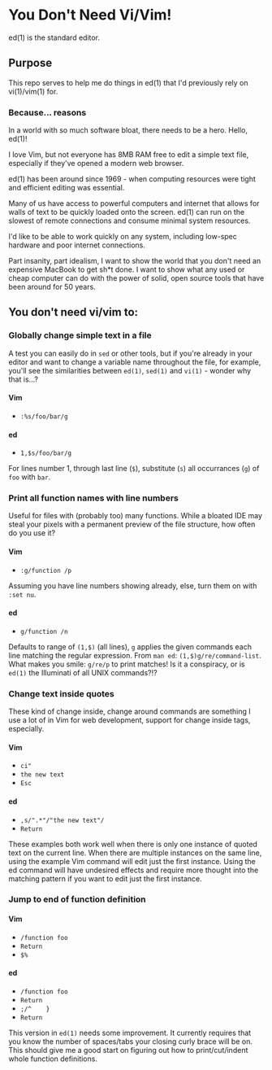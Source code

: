 # You Don't Need Vi/Vim!

ed(1) is the standard editor.

## Purpose

This repo serves to help me do things in ed(1) that I'd previously rely on vi(1)/vim(1) for. 

### Because... reasons

In a world with so much software bloat, there needs to be a hero. Hello, ed(1)!

I love Vim, but not everyone has 8MB RAM free to edit a simple text file, especially if they've opened a modern web browser.

ed(1) has been around since 1969 - when computing resources were tight and efficient editing was essential. 

Many of us have access to powerful computers and internet that allows for walls of text to be quickly loaded onto the screen. ed(1) can run on the slowest of remote connections and consume minimal system resources. 

I'd like to be able to work quickly on any system, including low-spec hardware and poor internet connections.

Part insanity, part idealism, I want to show the world that you don't need an expensive MacBook to get sh*t done. I want to show what any used or cheap computer can do with the power of solid, open source tools that have been around for 50 years.

## You don't need vi/vim to:

### Globally change simple text in a file
A test you can easily do in `sed` or other tools, but if you're already in your editor and want to change a variable name throughout the file, for example, you'll see the similarities between `ed(1)`, `sed(1)` and `vi(1)` - wonder why that is...?

#### Vim

 - `:%s/foo/bar/g`

#### ed

 - `1,$s/foo/bar/g`

For lines number 1, through last line (`$`), substitute (`s`) all occurrances (`g`) of `foo` with `bar`.

### Print all function names with line numbers

Useful for files with (probably too) many functions. While a bloated IDE may steal your pixels with a permanent preview of the file structure, how often do you use it?

#### Vim

 - `:g/function /p`

Assuming you have line numbers showing already, else, turn them on with `:set nu`.

#### ed

 - `g/function /n`

Defaults to range of `(1,$)` (all lines), `g` applies the given commands each line matching the regular expression. From `man ed`: `(1,$)g/re/command-list`. What makes you smile: `g/re/p` to print matches! Is it a conspiracy, or is `ed(1)` the Illuminati of all UNIX commands?!?

### Change text inside quotes

These kind of change inside, change around commands are something I use a lot of in Vim for web development, support for change inside tags, especially.

#### Vim

 - `ci"`
 - `the new text`
 - `Esc`

#### ed

 - `,s/".*"/"the new text"/`
 - `Return`

These examples both work well when there is only one instance of quoted text on the current line. When there are multiple instances on the same line, using the example Vim command will edit just the first instance. Using the ed command will have undesired effects and require more thought into the matching pattern if you want to edit just the first instance.


### Jump to end of function definition

#### Vim

 - `/function foo`
 - `Return`
 - `$%`

#### ed

 - `/function foo`
 - `Return`
 - `;/^    }`
 - `Return`

This version in `ed(1)` needs some improvement. It currently requires that you know the number of spaces/tabs your closing curly brace will be on. This should give me a good start on figuring out how to print/cut/indent whole function definitions.


